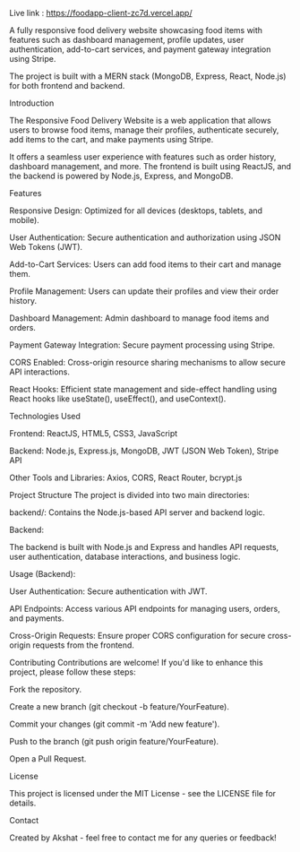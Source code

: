 Live link : https://foodapp-client-zc7d.vercel.app/

A fully responsive food delivery website showcasing food items with features such as dashboard management, profile updates, user authentication, add-to-cart services, and payment gateway integration using Stripe.

The project is built with a MERN stack (MongoDB, Express, React, Node.js) for both frontend and backend.

Introduction

The Responsive Food Delivery Website is a web application that allows users to browse food items, manage their profiles, authenticate securely, add items to the cart, and make payments using Stripe. 

It offers a seamless user experience with features such as order history, dashboard management, and more. The frontend is built using ReactJS, and the backend is powered by Node.js, Express, and MongoDB.

Features

Responsive Design: Optimized for all devices (desktops, tablets, and mobile).

User Authentication: Secure authentication and authorization using JSON Web Tokens (JWT).

Add-to-Cart Services: Users can add food items to their cart and manage them.

Profile Management: Users can update their profiles and view their order history.

Dashboard Management: Admin dashboard to manage food items and orders.

Payment Gateway Integration: Secure payment processing using Stripe.

CORS Enabled: Cross-origin resource sharing mechanisms to allow secure API interactions.

React Hooks: Efficient state management and side-effect handling using React hooks like useState(), useEffect(), and useContext().

Technologies Used

Frontend: ReactJS, HTML5, CSS3, JavaScript

Backend: Node.js, Express.js, MongoDB, JWT (JSON Web Token), Stripe API

Other Tools and Libraries: Axios, CORS, React Router, bcrypt.js

Project Structure
The project is divided into two main directories:


backend/: Contains the Node.js-based API server and backend logic.


Backend:

The backend is built with Node.js and Express and handles API requests, user authentication, database interactions, and business logic.

Usage (Backend):

User Authentication: Secure authentication with JWT.

API Endpoints: Access various API endpoints for managing users, orders, and payments.

Cross-Origin Requests: Ensure proper CORS configuration for secure cross-origin requests from the frontend.

Contributing
Contributions are welcome! If you'd like to enhance this project, please follow these steps:

Fork the repository.

Create a new branch (git checkout -b feature/YourFeature).

Commit your changes (git commit -m 'Add new feature').

Push to the branch (git push origin feature/YourFeature).

Open a Pull Request.

License

This project is licensed under the MIT License - see the LICENSE file for details.

Contact

Created by Akshat - feel free to contact me for any queries or feedback!
